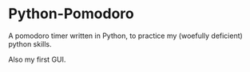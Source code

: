 # Python-Pomodoro
A pomodoro timer written in Python, to practice my (woefully deficient) python skills.

Also my first GUI.
